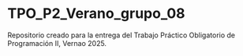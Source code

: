# TPO_P2_Verano_grupo_08
 Repositorio creado para la entrega del Trabajo Práctico Obligatorio de Programación II, Vernao 2025.
